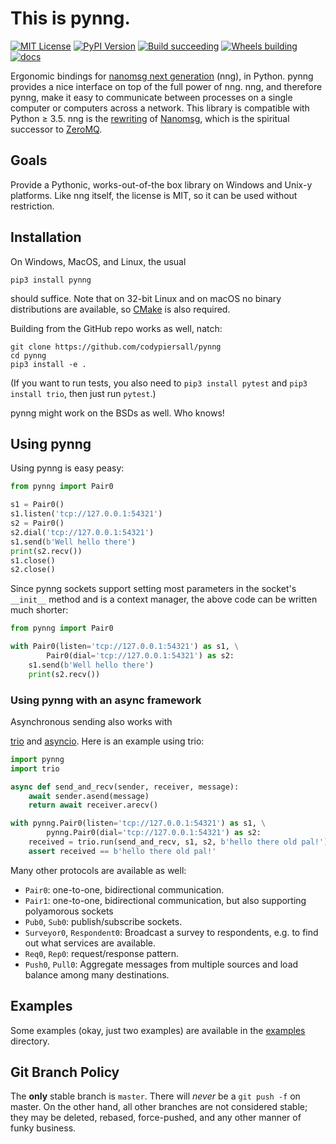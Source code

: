 This is pynng.
==============

[![MIT License](https://img.shields.io/badge/license-MIT-blue.svg)](https://github.com/codypiersall/pynng/blob/master/LICENSE.txt)
[![PyPI Version](https://img.shields.io/pypi/v/pynng.svg)](https://pypi.org/project/pynng)
[![Build succeeding](https://github.com/codypiersall/pynng/workflows/smoketest/badge.svg)](https://github.com/codypiersall/pynng/actions)
[![Wheels building](https://github.com/codypiersall/pynng/workflows/build-wheels/badge.svg)](https://github.com/codypiersall/pynng/actions)
[![docs](https://img.shields.io/readthedocs/pynng.svg)](https://pynng.readthedocs.io)

Ergonomic bindings for [nanomsg next generation] \(nng), in Python.
pynng provides a nice interface on top of the full power of nng.  nng, and
therefore pynng, make it easy to communicate between processes on a single
computer or computers across a network.  This library is compatible with Python
≥ 3.5.  nng is the [rewriting](https://nanomsg.github.io/nng/RATIONALE.html) of
[Nanomsg](https://nanomsg.org/), which is the spiritual successor to [ZeroMQ](http://zeromq.org/).

Goals
-----

Provide a Pythonic, works-out-of-the box library on Windows and Unix-y
platforms.  Like nng itself, the license is MIT, so it can be used without
restriction.

Installation
------------

On Windows, MacOS, and Linux, the usual

    pip3 install pynng

should suffice.  Note that on 32-bit Linux and on macOS no binary distributions
are available, so [CMake](https://cmake.org/) is also required.

Building from the GitHub repo works as well, natch:

    git clone https://github.com/codypiersall/pynng
    cd pynng
    pip3 install -e .

(If you want to run tests, you also need to `pip3 install pytest` and `pip3
install trio`, then just run `pytest`.)

pynng might work on the BSDs as well.  Who knows!

Using pynng
-----------

Using pynng is easy peasy:

```python
from pynng import Pair0

s1 = Pair0()
s1.listen('tcp://127.0.0.1:54321')
s2 = Pair0()
s2.dial('tcp://127.0.0.1:54321')
s1.send(b'Well hello there')
print(s2.recv())
s1.close()
s2.close()
```

Since pynng sockets support setting most parameters in the socket's `__init__`
method and is a context manager, the above code can be written much shorter:

```python
from pynng import Pair0

with Pair0(listen='tcp://127.0.0.1:54321') as s1, \
        Pair0(dial='tcp://127.0.0.1:54321') as s2:
    s1.send(b'Well hello there')
    print(s2.recv())
```

### Using pynng with an async framework

Asynchronous sending also works with

[trio](https://trio.readthedocs.io/en/latest/) and
[asyncio](https://docs.python.org/3/library/asyncio.html).  Here is an example
using trio:


```python
import pynng
import trio

async def send_and_recv(sender, receiver, message):
    await sender.asend(message)
    return await receiver.arecv()

with pynng.Pair0(listen='tcp://127.0.0.1:54321') as s1, \
        pynng.Pair0(dial='tcp://127.0.0.1:54321') as s2:
    received = trio.run(send_and_recv, s1, s2, b'hello there old pal!')
    assert received == b'hello there old pal!'
```

Many other protocols are available as well:

* `Pair0`: one-to-one, bidirectional communication.
* `Pair1`: one-to-one, bidirectional communication, but also supporting
  polyamorous sockets
* `Pub0`, `Sub0`: publish/subscribe sockets.
* `Surveyor0`, `Respondent0`: Broadcast a survey to respondents, e.g. to find
  out what services are available.
* `Req0`, `Rep0`: request/response pattern.
* `Push0`, `Pull0`: Aggregate messages from multiple sources and load balance
  among many destinations.

Examples
--------

Some examples (okay, just two examples) are available in the
[examples](https://github.com/codypiersall/pynng/tree/master/examples)
directory.

Git Branch Policy
-----------------

The **only** stable branch is `master`.  There will *never* be a `git push -f`
on master.  On the other hand, all other branches are not considered stable;
they may be deleted, rebased, force-pushed, and any other manner of funky
business.

[nanomsg next generation]: https://nanomsg.github.io/nng/index.html
